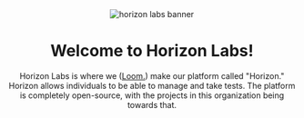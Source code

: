 <div align="center">
  <img src="https://github.com/HorizLabs/.github/assets/61808223/ac39e522-6e95-4473-9122-9af9c35feb76" alt="horizon labs banner" />
  <h1>Welcome to Horizon Labs!</h1>
  <p>Horizon Labs is where we (<a href="https://github.com/Loomfi">Loom.</a>) make our platform called "Horizon." Horizon allows individuals to be able to manage and take tests. The platform is completely open-source, with the projects in this organization being towards that.</p>
</div>
